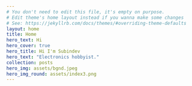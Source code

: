 ```yaml
---
# You don't need to edit this file, it's empty on purpose.
# Edit theme's home layout instead if you wanna make some changes
# See: https://jekyllrb.com/docs/themes/#overriding-theme-defaults
layout: home
title: Home
hero_text: Hi
hero_cover: true
hero_title: Hi I'm Subindev
hero_text: "Electronics hobbyist."
collection: posts
hero_img: assets/bgnd.jpeg
hero_img_round: assets/index3.png
---
```

